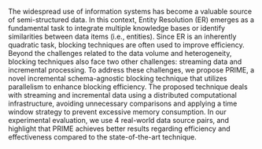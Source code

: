 The widespread use of information systems has become a valuable source of semi-structured data. In this context, Entity Resolution (ER) emerges as a fundamental task to integrate multiple knowledge bases or identify similarities between data items (i.e., entities). Since ER is an inherently quadratic task, blocking techniques are often used to improve efficiency. Beyond the challenges related to the data volume and heterogeneity, blocking techniques also face two other challenges: streaming data and incremental processing. To address these challenges, we propose PRIME, a novel incremental schema-agnostic blocking technique that utilizes parallelism to enhance blocking efficiency. The proposed technique deals with streaming and incremental data using a distributed computational infrastructure, avoiding unnecessary comparisons and applying a time window strategy to prevent excessive memory consumption. In our experimental evaluation, we use 4 real-world data source pairs, and highlight that PRIME achieves better results regarding efficiency and effectiveness compared to the state-of-the-art technique.
